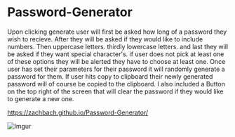 # Password-Generator
Upon clicking generate user will first be asked how long of a password they wish to recieve.
After they will be asked if they would like to include numbers.
Then uppercase letters.
thirdly lowercase letters.
and last they will be asked if they want special character's.
if user does not pick at least one of these options they will be alerted they have to choose at least one.
Once user has set their parameters for their password it will randomly generate a password for them.
If user hits copy to clipboard their newly generated password will of course be copied to the clipboard.
I also included a Button on the top right of the screen that will clear the password if they would like to generate a new one.

https://zachbach.github.io/Password-Generator/

![Imgur](https://i.imgur.com/2PnijhC.png)
